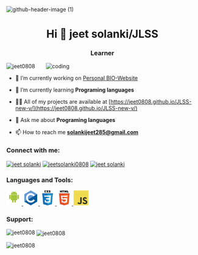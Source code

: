 ![github-header-image (1)](https://github.com/Jeet0808/Jeet0808/assets/173064625/4c39eddc-9b6c-4bfc-b491-24542606a200)



<h1 align="center">Hi 👋 jeet solanki/JLSS</h1>
<h3 align="center">Learner</h3>
<img align="right" alt="coding" width="400" src="https://user-images.githubusercontent.com/55389276/140866485-8fb1c876-9a8f-4d6a-98dc-08c4981eaf70.gif"
<p align="left"> <img src="https://komarev.com/ghpvc/?username=jeet0808&label=Profile%20views&color=0e75b6&style=flat" alt="jeet0808" /> </p>


- 🔭 I’m currently working on [Personal BIO-Website](https://jeet0808.github.io/JLSS-new-v/)

- 🌱 I’m currently learning **Programing languages**

- 👨‍💻 All of my projects are available at [https://jeet0808.github.io/JLSS-new-v/](https://jeet0808.github.io/JLSS-new-v/)

- 💬 Ask me about **Programing languages**

- 📫 How to reach me **solankijeet285@gmail.com**

<h3 align="left">Connect with me:</h3>
<p align="left">
<a href="https://linkedin.com/in/jeet solanki" target="blank"><img align="center" src="https://raw.githubusercontent.com/rahuldkjain/github-profile-readme-generator/master/src/images/icons/Social/linked-in-alt.svg" alt="jeet solanki" height="30" width="40" /></a>
<a href="https://instagram.com/jeetsolanki0808" target="blank"><img align="center" src="https://raw.githubusercontent.com/rahuldkjain/github-profile-readme-generator/master/src/images/icons/Social/instagram.svg" alt="jeetsolanki0808" height="30" width="40" /></a>
<a href="https://www.youtube.com/c/jeet solanki" target="blank"><img align="center" src="https://raw.githubusercontent.com/rahuldkjain/github-profile-readme-generator/master/src/images/icons/Social/youtube.svg" alt="jeet solanki" height="30" width="40" /></a>
</p>

<h3 align="left">Languages and Tools:</h3>
<p align="left"> <a href="https://developer.android.com" target="_blank" rel="noreferrer"> <img src="https://raw.githubusercontent.com/devicons/devicon/master/icons/android/android-original-wordmark.svg" alt="android" width="40" height="40"/> </a> <a href="https://www.cprogramming.com/" target="_blank" rel="noreferrer"> <img src="https://raw.githubusercontent.com/devicons/devicon/master/icons/c/c-original.svg" alt="c" width="40" height="40"/> </a> <a href="https://www.w3schools.com/css/" target="_blank" rel="noreferrer"> <img src="https://raw.githubusercontent.com/devicons/devicon/master/icons/css3/css3-original-wordmark.svg" alt="css3" width="40" height="40"/> </a> <a href="https://www.w3.org/html/" target="_blank" rel="noreferrer"> <img src="https://raw.githubusercontent.com/devicons/devicon/master/icons/html5/html5-original-wordmark.svg" alt="html5" width="40" height="40"/> </a> <a href="https://developer.mozilla.org/en-US/docs/Web/JavaScript" target="_blank" rel="noreferrer"> <img src="https://raw.githubusercontent.com/devicons/devicon/master/icons/javascript/javascript-original.svg" alt="javascript" width="40" height="40"/> </a> </p>

<h3 align="left">Support:</h3>

<p><img align="left" src="https://github-readme-stats.vercel.app/api/top-langs?username=jeet0808&show_icons=true&locale=en&layout=compact" alt="jeet0808" /></p>

<p>&nbsp;<img align="center" src="https://github-readme-stats.vercel.app/api?username=jeet0808&show_icons=true&locale=en" alt="jeet0808" /></p>

<p><img align="center" src="https://github-readme-streak-stats.herokuapp.com/?user=jeet0808&" alt="jeet0808" /></p>
